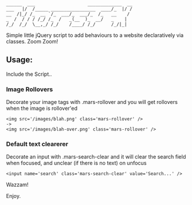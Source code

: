     ______  ___                    _____________  __
    ___   |/  /_____ _________________  ____/_  |/ /
    __  /|_/ /_  __ `/_  ___/_  ___/_  /_   __    / 
    _  /  / / / /_/ /_  /   _(__  )_  __/   _    |  
    /_/  /_/  \__,_/ /_/    /____/ /_/      /_/|_|


Simple little jQuery script to add behaviours to a website declaratively via classes. Zoom Zoom!

## Usage:

Include the Script..

### Image Rollovers

Decorate your image tags with .mars-rollover and you will get rollovers when the image is rollover'ed

    <img src='/images/blah.png' class='mars-rollover' />
    -> 
    <img src='/images/blah-over.png' class='mars-rollover' />

### Default text clearerer

Decorate an input with .mars-search-clear and it will clear the search field when focused, and unclear (if there is no text) on unfocus

    <input name='search' class='mars-search-clear' value='Search...' />

Wazzam!

Enjoy.